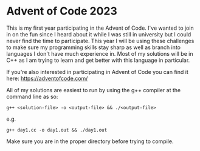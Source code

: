 # Advent of Code 2023 #

This is my first year participating in the Advent of Code. I've wanted to join in on the fun since I heard about it while I was still in university but I could never find the time to participate. This year I will be using these challenges to make sure my programming skills stay sharp as well as branch into languages I don't have much experience in. Most of my solutions will be in C++ as I am trying to learn and get better with this language in particular.

If you're also interested in participating in Advent of Code you can find it here: 
https://adventofcode.com/


All of my solutions are easiest to run by using the g++ compiler at the command line as so:

`g++ <solution-file> -o <output-file> && ./<output-file>`

e.g.

`g++ day1.cc -o day1.out && ./day1.out`

Make sure you are in the proper directory before trying to compile.
